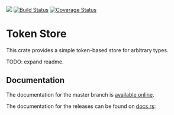 [![](http://meritbadge.herokuapp.com/token_store)](https://crates.io/crates/token_store)
[![Build Status](https://travis-ci.org/vberger/token_store.svg?branch=master)](https://travis-ci.org/token_store)
[![Coverage Status](https://coveralls.io/repos/github/vberger/token_store/badge.svg)](https://coveralls.io/github/vberger/token_store)

# Token Store

This crate provides a simple token-based store for arbitrary types.

TODO: expand readme.

## Documentation

The documentation for the master branch is [available online](https://vberger.github.io/token_store/).

The documentation for the releases can be found on [docs.rs](https://docs.rs/token_store):

